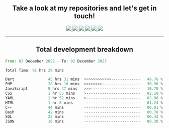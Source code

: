 <h2 align="center">
  Take a look at my repositories and let's get in touch!
</h2>
<p align="center">
  <a href= "">
    <img src="https://img.icons8.com/material-outlined/30/689d6a/facebook.png"/>
  </a>
  <a href= "">
    <img src="https://img.icons8.com/material-outlined/30/689d6a/instagram.png"/>
  </a>
  <a href= "">
    <img src="https://img.icons8.com/material-outlined/30/689d6a/linkedin.png"/>
  </a>
  <a href= "">
    <img src="https://img.icons8.com/material-outlined/30/689d6a/twitter.png"/>
  </a>
  <a href= "">
    <img src="https://img.icons8.com/material-outlined/30/689d6a/geography.png"/>
  </a>
  <a href="">
    <img src="https://img.icons8.com/material-outlined/30/689d6a/email.png"/>
  </a>
</p>

---

<h2 align="center">Total development breakdown</h2>

<p align="center">
<!--START_SECTION:waka-->

```rust
From: 03 December 2022 - To: 02 December 2023

Total Time: 91 hrs 29 mins

Dart               45 hrs 31 mins  >>>>>>>>>>>>-------------   49.76 %
PHP                28 hrs 16 mins  >>>>>>>>-----------------   30.90 %
JavaScript         9 hrs 47 mins   >>>----------------------   10.70 %
CSS                1 hr 55 mins    >------------------------   02.10 %
YAML               1 hr 52 mins    >------------------------   02.06 %
HTML               1 hr 8 mins     -------------------------   01.24 %
C++                44 mins         -------------------------   00.81 %
Bash               42 mins         -------------------------   00.78 %
SQL                22 mins         -------------------------   00.42 %
JSON               16 mins         -------------------------   00.30 %
```

<!--END_SECTION:waka-->
</p>
